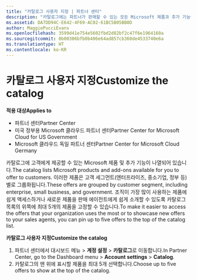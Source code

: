 ```yaml
---
title: "카탈로그 사용자 지정 | 파트너 센터"
description: "카탈로그에는 파트너가 판매할 수 있는 모든 Microsoft 제품과 추가 기능이 나열됩니다."
ms.assetid: DA7DD94C-E642-4F69-AC02-61BC5B05BB0D
author: MaggiePucciEvans
ms.openlocfilehash: 3599d41e754e5602fbd2d82bf2c47f6e1964160a
ms.sourcegitcommit: 0b00306bfb0b406e64ad857cb360de4533740e6a
ms.translationtype: HT
ms.contentlocale: ko-KR
---
```

# <a name="customize-the-catalog"></a><span data-ttu-id="af225-103">카탈로그 사용자 지정</span><span class="sxs-lookup"><span data-stu-id="af225-103">Customize the catalog</span></span>

**<span data-ttu-id="af225-104">적용 대상</span><span class="sxs-lookup"><span data-stu-id="af225-104">Applies to</span></span>**

-  <span data-ttu-id="af225-105">파트너 센터</span><span class="sxs-lookup"><span data-stu-id="af225-105">Partner Center</span></span>
-  <span data-ttu-id="af225-106">미국 정부용 Microsoft 클라우드 파트너 센터</span><span class="sxs-lookup"><span data-stu-id="af225-106">Partner Center for Microsoft Cloud for US Government</span></span>
-  <span data-ttu-id="af225-107">Microsoft 클라우드 독일 파트너 센터</span><span class="sxs-lookup"><span data-stu-id="af225-107">Partner Center for Microsoft Cloud Germany</span></span>

<span data-ttu-id="af225-108">카탈로그에 고객에게 제공할 수 있는 Microsoft 제품 및 추가 기능이 나열되어 있습니다.</span><span class="sxs-lookup"><span data-stu-id="af225-108">The catalog lists Microsoft products and add-ons available for you to offer to customers.</span></span> <span data-ttu-id="af225-109">이러한 제품은 고객 세그먼트(엔터프라이즈, 중소기업, 정부 등)별로 그룹화됩니다.</span><span class="sxs-lookup"><span data-stu-id="af225-109">These offers are grouped by customer segment, including enterprise, small business, and government.</span></span> <span data-ttu-id="af225-110">조직이 가장 많이 사용하는 제품에 쉽게 액세스하거나 새로운 제품을 판매 에이전트에게 쉽게 소개할 수 있도록 카탈로그 목록의 위쪽에 최대 5개의 제품을 고정할 수 있습니다.</span><span class="sxs-lookup"><span data-stu-id="af225-110">To make it easier to access the offers that your organization uses the most or to showcase new offers to your sales agents, you can pin up to five offers to the top of the catalog list.</span></span>

**<span data-ttu-id="af225-111">카탈로그 사용자 지정</span><span class="sxs-lookup"><span data-stu-id="af225-111">Customize the catalog</span></span>**

1.  <span data-ttu-id="af225-112">파트너 센터에서 대시보드 메뉴 &gt; **계정 설정** &gt; **카탈로그**로 이동합니다.</span><span class="sxs-lookup"><span data-stu-id="af225-112">In Partner Center, go to the Dashboard menu &gt; **Account settings** &gt; **Catalog**.</span></span>
2.  <span data-ttu-id="af225-113">카탈로그의 맨 위에 표시할 제품을 최대 5개 선택합니다.</span><span class="sxs-lookup"><span data-stu-id="af225-113">Choose up to five offers to show at the top of the catalog.</span></span>

 

 




